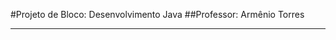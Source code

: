 #Projeto de Bloco: Desenvolvimento Java 
##Professor: Armênio Torres
____________________________________________________________________________________________________________
